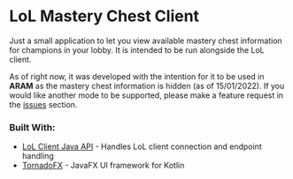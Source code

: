 ﻿# LoL Mastery Chest Client

Just a small application to let you view available mastery chest information for
champions in your lobby. It is intended to be run alongside the LoL client.

As of right now, it was developed with the intention for it to be used in **ARAM**
as the mastery chest information is hidden (as of 15/01/2022). If you would like 
another mode to be supported, please make a feature request in the 
[issues](https://github.com/sabihismail/LoL-Mastery-Box-Client/issues) section.

### Built With:
- [LoL Client Java API](https://github.com/stirante/lol-client-java-api) - Handles 
LoL client connection and endpoint handling
- [TornadoFX](https://tornadofx.io/) - JavaFX UI framework for Kotlin
